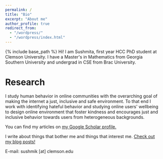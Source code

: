 ```yaml
---
permalink: /
title: "Bio"
excerpt: "About me"
author_profile: true
redirect_from: 
  - "/wordpress/"
  - "/wordpress/index.html"
---
```


{% include base_path %}
Hi! I am Sushmita, first year HCC PhD student at Clemson University. I have a Master's in Mathematics from Georgia Southern University and undergrad in CSE from Brac University.

<h1>Research</h1>
I study human behavior in online communities with the overarching goal of making the internet a just, inclusive and safe environment. To that end I work with identifying hateful behavior and studying online users' wellbeing to design online environment that foster kindness and encourages just and inclusive behavior towards users from heterogeneous backgrounds. 

You can find my articles on <u><a href="https://scholar.google.com/citations?user=QAn9xN8AAAAJ&hl=en">my Google Scholar profile</a>.</u>

I write about things that bother me and things that interest me. <u><a href="https://medium.com/@sushmita_khan">Check out my blog posts! </a></u>

E-mail: sushmik [at] clemson.edu